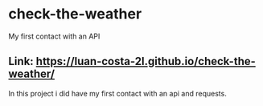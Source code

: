 # check-the-weather
My first contact with an API

## Link: https://luan-costa-2l.github.io/check-the-weather/

In this project i did have my first contact with an api and requests.
